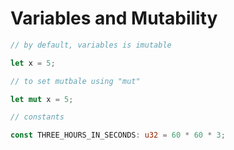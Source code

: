 # Variables and Mutability

```rust
// by default, variables is imutable

let x = 5;

// to set mutbale using "mut"

let mut x = 5;

// constants

const THREE_HOURS_IN_SECONDS: u32 = 60 * 60 * 3;

```
